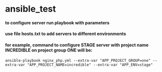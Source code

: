 # ansible_test
#### to configure server run playbook with parameters
#### use file hosts.txt to add servers to different environments
#### for example, command to configure STAGE server with project name INCREDIBLE on project group ONE will be:

` ansible-playbook nginx_php.yml --extra-var "APP_PROJECT_GROUP=one" --extra-var "APP_PROJECT_NAME=incredible" --extra-var "APP_ENV=stage" `
